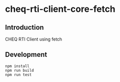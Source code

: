 cheq-rti-client-core-fetch
==============

## Introduction

CHEQ RTI Client using fetch

## Development
```
npm install
npm run build
npm run test
```
